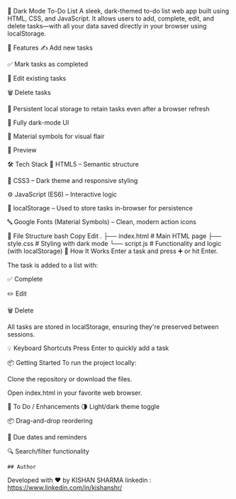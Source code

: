 📝 Dark Mode To-Do List
A sleek, dark-themed to-do list web app built using HTML, CSS, and JavaScript. It allows users to add, complete, edit, and delete tasks—with all your data saved directly in your browser using localStorage.

🚀 Features
✍️ Add new tasks

✅ Mark tasks as completed

📝 Edit existing tasks

🗑️ Delete tasks

💾 Persistent local storage to retain tasks even after a browser refresh

🌙 Fully dark-mode UI

🎨 Material symbols for visual flair

📸 Preview
<!-- Add screenshot link if available -->

🛠️ Tech Stack
🧱 HTML5 – Semantic structure

🎨 CSS3 – Dark theme and responsive styling

⚙️ JavaScript (ES6) – Interactive logic

🧰 localStorage – Used to store tasks in-browser for persistence

🔤 Google Fonts (Material Symbols) – Clean, modern action icons

📂 File Structure
bash
Copy
Edit
.
├── index.html       # Main HTML page
├── style.css        # Styling with dark mode
└── script.js        # Functionality and logic (with localStorage)
🧠 How It Works
Enter a task and press ➕ or hit Enter.

The task is added to a list with:

✅ Complete

✏️ Edit

🗑️ Delete

All tasks are stored in localStorage, ensuring they're preserved between sessions.

💡 Keyboard Shortcuts
Press Enter to quickly add a task

📦 Getting Started
To run the project locally:

Clone the repository or download the files.

Open index.html in your favorite web browser.

📌 To Do / Enhancements
 🌗 Light/dark theme toggle

 📦 Drag-and-drop reordering

 📅 Due dates and reminders

 🔍 Search/filter functionality

    ## Author
Developed with ❤️ by KISHAN SHARMA
linkedin : https://www.linkedin.com/in/kishanshr/

